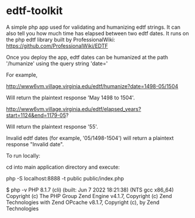 # edtf-toolkit
A simple php app used for validating and humanizing edtf strings. It can also tell you how much time has elapsed between two edtf dates. It runs on the php edtf library built by ProfessionalWiki:  https://github.com/ProfessionalWiki/EDTF

Once you deploy the app, edtf dates can be humanized at the path '/humanize' using the query string 'date='

For example,

http://www6vm.village.virginia.edu/edtf/humanize?date=1498-05/1504

Will return the plaintext response 'May 1498 to 1504'.

http://www6vm.village.virginia.edu/edtf/elapsed_years?start=1124&end=1179-05?

Will return the plaintext response '55'.

Invalid edtf dates (for example, '05/1498-1504') will return a plaintext response "Invalid date".

To run locally:

cd into main application directory and execute:

php -S localhost:8888 -t public public/index.php

$ php -v
PHP 8.1.7 (cli) (built: Jun  7 2022 18:21:38) (NTS gcc x86_64)
Copyright (c) The PHP Group
Zend Engine v4.1.7, Copyright (c) Zend Technologies
with Zend OPcache v8.1.7, Copyright (c), by Zend Technologies

